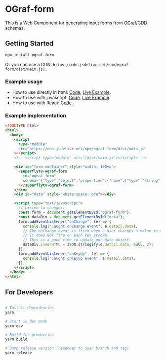 # OGraf-form

This is a Web Component for generating input forms from [OGraf/GDD](https://ograf.ebu.io/) schemas.

## Getting Started

```bash
npm install ograf-form
```

Or you can use a CDN: `https://cdn.jsdelivr.net/npm/ograf-form/dist/main.js);`

### Example usage

- How to use directly in html: [Code](/blob/main/examples/html.html), [Live Example](https://html-preview.github.io/?url=https://github.com/SuperFlyTV/ograf-form/blob/main/examples/html.html).
- How to use with javascript: [Code](/blob/main/examples/javascript.html), [Live Example](https://html-preview.github.io/?url=https://github.com/SuperFlyTV/ograf-form/blob/main/examples/javascript.html).
- How to use with React: [Code](/blob/main/examples/react.jsx).

### Example implementation

```html
<!DOCTYPE html>
<html>
  <body>
    <script
      type="module"
      src="https://cdn.jsdelivr.net/npm/ograf-form/dist/main.js"
    ></script>
    <!-- <script type="module" src="/dist/main.js"></script> -->

    <div id="form-container" style="width: 100vw">
      <superflytv-ograf-form
        id="ograf-form"
        schema='{"type":"object","properties":{"name":{"type":"string","gddType":"single-line","default":"John Doe","description":"This is the name of the thing"}}}'
      ></superflytv-ograf-form>
    </div>
    <div id="data" style="white-space: pre"></div>

    <script type="text/javascript">
      // Listen to changes:
      const form = document.getElementById("ograf-form");
      const dataDiv = document.getElementById("data");
      form.addEventListener("onChange", (e) => {
        console.log("Caught onChange event", e.detail.data);
        // The onChange event is fired when a user changes a value in the form
        // It does NOT fire on each key stroke.
        // This is a good time to update our data object:
        dataDiv.innerHTML = JSON.stringify(e.detail.data, null, 2);
      });
      form.addEventListener("onKeyUp", (e) => {
        console.log("Caught onKeyUp event", e.detail.data);
      });
    </script>
  </body>
</html>
```

## For Developers

```bash

# Install dependencies
yarn

# Start in dev mode
yarn dev

# Build for production
yarn build

# Bump release version (remember to push branch and tag)
yarn release


```
